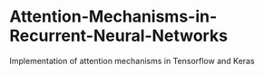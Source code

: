 # Attention-Mechanisms-in-Recurrent-Neural-Networks
Implementation of attention mechanisms in Tensorflow and Keras
